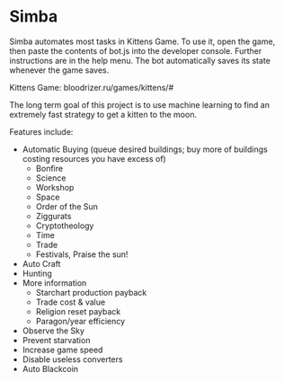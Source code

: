 # Simba

Simba automates most tasks in Kittens Game. To use it, open the game, then paste the contents of bot.js into the developer console. Further instructions are in the help menu. The bot automatically saves its state whenever the game saves.

Kittens Game: bloodrizer.ru/games/kittens/#

The long term goal of this project is to use machine learning to find an extremely fast strategy to get a kitten to the moon.

Features include:
- Automatic Buying (queue desired buildings; buy more of buildings costing resources you have excess of)
  - Bonfire
  - Science
  - Workshop
  - Space
  - Order of the Sun
  - Ziggurats
  - Cryptotheology
  - Time
  - Trade
  - Festivals, Praise the sun!
- Auto Craft
- Hunting
- More information
  - Starchart production payback
  - Trade cost & value
  - Religion reset payback
  - Paragon/year efficiency
- Observe the Sky
- Prevent starvation
- Increase game speed
- Disable useless converters
- Auto Blackcoin
